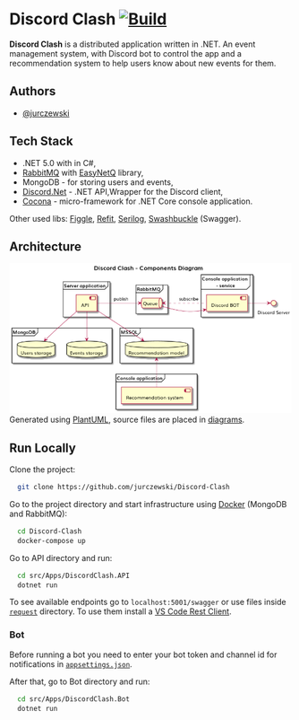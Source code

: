 # Discord Clash [![Build](https://github.com/jurczewski/Discord-Clash/actions/workflows/build.yml/badge.svg)](https://github.com/jurczewski/Discord-Clash/actions/workflows/build.yml)

**Discord Clash** is a distributed application written in .NET. An event management system, with Discord bot to control the app and a recommendation system to help users know about new events for them.

## Authors

- [@jurczewski](https://github.com/jurczewski)

## Tech Stack

- .NET 5.0 with in C#,
- [RabbitMQ](https://www.rabbitmq.com/) with [EasyNetQ](https://github.com/EasyNetQ/EasyNetQ) library,
- MongoDB - for storing users and events,
- [Discord.Net](https://github.com/discord-net/Discord.Net) - .NET API,Wrapper for the Discord client,
- [Cocona](https://github.com/mayuki/Cocona) - micro-framework for .NET Core console application.

Other used libs: [Figgle](https://github.com/drewnoakes/figgle), [Refit](https://github.com/reactiveui/refit), [Serilog](https://github.com/serilog/serilog), [Swashbuckle](https://github.com/domaindrivendev/Swashbuckle.AspNetCore) (Swagger).

## Architecture

![Components diagram](diagrams/export/Discord%20Clash%20-%20Components%20Diagram.png)
Generated using [PlantUML](https://marketplace.visualstudio.com/items?itemName=jebbs.plantuml), source files are placed in [diagrams](diagrams).

## Run Locally

Clone the project:

```bash
  git clone https://github.com/jurczewski/Discord-Clash
```

Go to the project directory and start infrastructure using [Docker](https://docs.docker.com/desktop/#download-and-install) (MongoDB and RabbitMQ):

```bash
  cd Discord-Clash
  docker-compose up
```

Go to API directory and run:

```bash
  cd src/Apps/DiscordClash.API
  dotnet run
```

To see available endpoints go to `localhost:5001/swagger` or use files inside [`request`](requests) directory. To use them install a [VS Code Rest Client](https://marketplace.visualstudio.com/items?itemName=humao.rest-client).

### Bot

Before running a bot you need to enter your bot token and channel id for notifications in [`appsettings.json`](src/Apps/DiscordClash.Bot/appsettings.json).

After that, go to Bot directory and run:

```bash
  cd src/Apps/DiscordClash.Bot
  dotnet run
```
